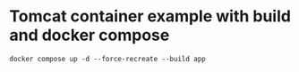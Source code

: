 # Tomcat container example with build and docker compose

`docker compose up -d --force-recreate --build app`
